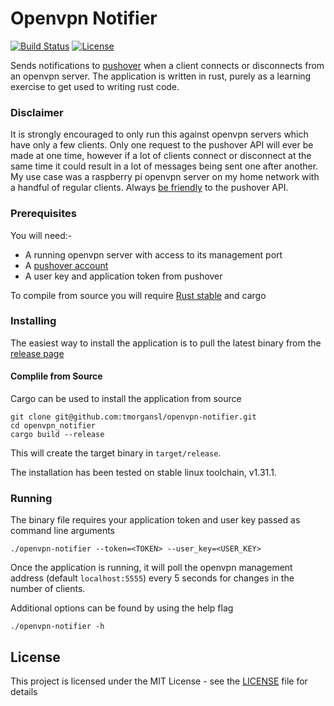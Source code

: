 Openvpn Notifier
=========================
[![Build Status](https://travis-ci.com/tmorgansl/openvpn-notifier.svg?branch=master)](https://travis-ci.com/tmorgansl/openvpn-notifier)
[![License](https://img.shields.io/github/license/tmorgansl/openvpn-notifier.svg)]()

Sends notifications to [pushover](https://pushover.net/) when a client connects or disconnects from an openvpn server. The application is written in rust, purely as a learning exercise to get used to writing rust code.

### Disclaimer

It is strongly encouraged to only run this against openvpn servers which have only a few clients. Only one request to the pushover API will ever be made at one time, however if a lot of clients connect or disconnect at the same time it could result in a lot of messages being sent one after another. My use case was a raspberry pi openvpn server on my home network with a handful of regular clients. Always [be friendly](https://pushover.net/api#friendly) to the pushover API.

### Prerequisites

You will need:-
* A running openvpn server with access to its management port
* A [pushover account](https://pushover.net/login)
* A user key and application token from pushover

To compile from source you will require [Rust stable](https://www.rust-lang.org/tools/install) and cargo

### Installing

The easiest way to install the application is to pull the latest binary from the [release page](https://github.com/tmorgansl/openvpn-notifier/releases)

#### Complile from Source
Cargo can be used to install the application from source

```
git clone git@github.com:tmorgansl/openvpn-notifier.git
cd openvpn_notifier
cargo build --release
```

This will create the target binary in `target/release`.

The installation has been tested on stable linux toolchain, v1.31.1.

### Running

The binary file requires your application token and user key passed as command line arguments

```
./openvpn-notifier --token=<TOKEN> --user_key=<USER_KEY>
```

Once the application is running, it will poll the openvpn management address (default `localhost:5555`) every 5 seconds for changes in the number of clients.

Additional options can be found by using the help flag

```
./openvpn-notifier -h
```

## License

This project is licensed under the MIT License - see the [LICENSE](LICENSE) file for details

